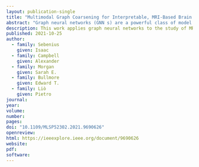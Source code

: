 ```yaml
---
layout: publication-single
title: "Multimodal Graph Coarsening for Interpretable, MRI-Based Brain Graph Neural Network"
abstract: "Graph neural networks (GNN s) are a powerful class of model for representation learning on relational data and graph-structured signal, such as brain connectivity graphs derived from neuroimaging. To date, existing work applying graph learning methods to brain connectivity is limited to a single neuroimaging modality such as structural or functional MRI. In practice, the brain is best represented by multiple networks arising from different imaging modalities. We develop a gen-eral framework for jointly pooling multimodal graphs which share the same set of underlying nodes whilst differing in edge connectivity. Building on this approach, we propose a multimodal GNN (MM-GNN) model that incorporates mul-tiple types of neuroimaging-based brain connectivity. When applied to the task of classifying brain images from patients with schizophrenia and healthy control subjects, we observe that incorporating multimodal pooling dramatically improves performance over non-pooled networks and that MM-GNN matches or improves performance over multiple single-modal and non-GNN baselines. Finally, we demonstrate how our approach uses multimodal data to learn a unified, interpretable measure of the salience of individual brain regions of interest. In this way, MM-GNN represents a new method for leveraging diverse brain connectivity data to enhance the detection of mental health disorders and to understand their biological underpinnings."
description: This work applies graph neural networks to the study of MRI-based brain scans. It presents a model that classifies brain images from patients with schizophrenia and healthy control subjects, demonstrating that the use of multi-modal data can increase the accuracy of results. 
published: 2021-10-25
author:
  - family: Sebenius
    given: Isaac
  - family: Campbell
    given: Alexander
  - family: Morgan
    given: Sarah E.
  - family: Bullmore
    given: Edward T.
  - family: Liò
    given: Pietro
journal:
year:
volume:
number:
pages:
doi: "10.1109/MLSP52302.2021.9690626"
openreview:
html: https://ieeexplore.ieee.org/document/9690626
website:
pdf:
software:
---
```

